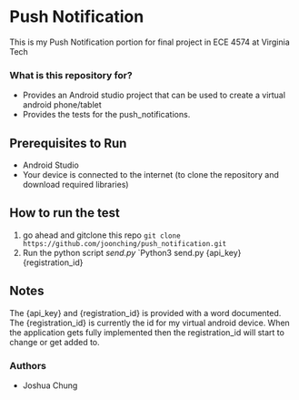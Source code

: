 # Push Notification
This is my Push Notification portion for final project in ECE 4574 at Virginia Tech

### What is this repository for? ###

* Provides an Android studio project that can be used to create a virtual android phone/tablet
* Provides the tests for the push_notifications.

## Prerequisites to Run ##
* Android Studio
* Your device is connected to the internet (to clone the repository and download required libraries)

## How to run the test ##
1. go ahead and gitclone this repo
`git clone https://github.com/joonching/push_notification.git`
2. Run the python script *send.py*
`Python3 send.py {api_key} {registration_id}

## Notes ##
The {api_key} and {registration_id} is provided with a word documented.
The {registration_id} is currently the id for my virtual android device. 
When the application gets fully implemented then the registration_id will start to change or get added to.

### Authors ###

* Joshua Chung
